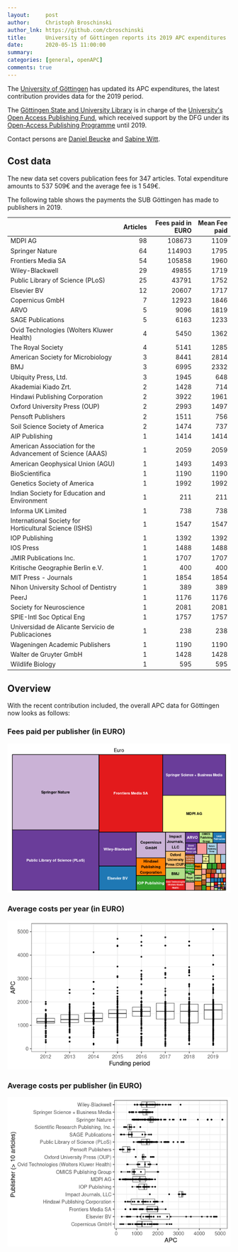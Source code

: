 ```yaml
---
layout:     post
author:     Christoph Broschinski
author_lnk: https://github.com/cbroschinski
title:      University of Göttingen reports its 2019 APC expenditures
date:       2020-05-15 11:00:00
summary:    
categories: [general, openAPC]
comments: true
---
```





The [University of Göttingen](https://www.uni-goettingen.de/en/1.html) has updated its APC expenditures, the latest contribution provides data for the 2019 period.

The [Göttingen State and University Library](http://www.sub.uni-goettingen.de/en/news/) is in charge of the [University's Open Access Publishing Fund](http://www.sub.uni-goettingen.de/elektronisches-publizieren/open-access/open-access-publikationsfonds/), which received support by the DFG under its [Open-Access Publishing Programme](http://www.dfg.de/en/research_funding/programmes/infrastructure/lis/funding_opportunities/open_access/) until 2019.

Contact persons are [Daniel Beucke](http://www.sub.uni-goettingen.de/kontakt/personen-a-z/personendetails/person/daniel-beucke/) and [Sabine Witt](http://www.sub.uni-goettingen.de/kontakt/personen-a-z/personendetails/person/sabine-witt/).

## Cost data



The new data set covers publication fees for 347 articles. Total expenditure amounts to 537 509€ and the average fee is 1 549€.

The following table shows the payments the SUB Göttingen has made to publishers in 2019.


|                                                           | Articles| Fees paid in EURO| Mean Fee paid|
|:----------------------------------------------------------|--------:|-----------------:|-------------:|
|MDPI AG                                                    |       98|            108673|          1109|
|Springer Nature                                            |       64|            114903|          1795|
|Frontiers Media SA                                         |       54|            105858|          1960|
|Wiley-Blackwell                                            |       29|             49855|          1719|
|Public Library of Science (PLoS)                           |       25|             43791|          1752|
|Elsevier BV                                                |       12|             20607|          1717|
|Copernicus GmbH                                            |        7|             12923|          1846|
|ARVO                                                       |        5|              9096|          1819|
|SAGE Publications                                          |        5|              6163|          1233|
|Ovid Technologies (Wolters Kluwer Health)                  |        4|              5450|          1362|
|The Royal Society                                          |        4|              5141|          1285|
|American Society for Microbiology                          |        3|              8441|          2814|
|BMJ                                                        |        3|              6995|          2332|
|Ubiquity Press, Ltd.                                       |        3|              1945|           648|
|Akademiai Kiado Zrt.                                       |        2|              1428|           714|
|Hindawi Publishing Corporation                             |        2|              3922|          1961|
|Oxford University Press (OUP)                              |        2|              2993|          1497|
|Pensoft Publishers                                         |        2|              1511|           756|
|Soil Science Society of America                            |        2|              1474|           737|
|AIP Publishing                                             |        1|              1414|          1414|
|American Association for the Advancement of Science (AAAS) |        1|              2059|          2059|
|American Geophysical Union (AGU)                           |        1|              1493|          1493|
|BioScientifica                                             |        1|              1190|          1190|
|Genetics Society of America                                |        1|              1992|          1992|
|Indian Society for Education and Environment               |        1|               211|           211|
|Informa UK Limited                                         |        1|               738|           738|
|International Society for Horticultural Science (ISHS)     |        1|              1547|          1547|
|IOP Publishing                                             |        1|              1392|          1392|
|IOS Press                                                  |        1|              1488|          1488|
|JMIR Publications Inc.                                     |        1|              1707|          1707|
|Kritische Geographie Berlin e.V.                           |        1|               400|           400|
|MIT Press - Journals                                       |        1|              1854|          1854|
|Nihon University School of Dentistry                       |        1|               389|           389|
|PeerJ                                                      |        1|              1176|          1176|
|Society for Neuroscience                                   |        1|              2081|          2081|
|SPIE-Intl Soc Optical Eng                                  |        1|              1757|          1757|
|Universidad de Alicante Servicio de Publicaciones          |        1|               238|           238|
|Wageningen Academic Publishers                             |        1|              1190|          1190|
|Walter de Gruyter GmbH                                     |        1|              1428|          1428|
|Wildlife Biology                                           |        1|               595|           595|

## Overview

With the recent contribution included, the overall APC data for Göttingen now looks as follows:

### Fees paid per publisher (in EURO)

![plot of chunk tree_goettingen_2020_05_15_full](/figure/tree_goettingen_2020_05_15_full-1.png)

###  Average costs per year (in EURO)

![plot of chunk box_goettingen_2020_05_15_year_full](/figure/box_goettingen_2020_05_15_year_full-1.png)

###  Average costs per publisher (in EURO)

![plot of chunk box_goettingen_2020_05_15_publisher_full](/figure/box_goettingen_2020_05_15_publisher_full-1.png)
